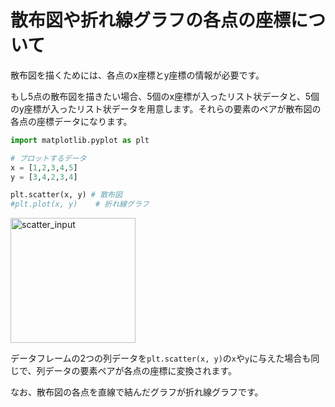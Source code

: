 # 散布図や折れ線グラフの各点の座標について

 散布図を描くためには、各点のx座標とy座標の情報が必要です。

 もし5点の散布図を描きたい場合、5個のx座標が入ったリスト状データと、5個のy座標が入ったリスト状データを用意します。それらの要素のペアが散布図の各点の座標データになります。

```python
import matplotlib.pyplot as plt

# プロットするデータ
x = [1,2,3,4,5]
y = [3,4,2,3,4]

plt.scatter(x, y) # 散布図
#plt.plot(x, y)    # 折れ線グラフ
```

<img src="https://lh3.googleusercontent.com/pw/ACtC-3dFDSrA1n5fHPykCjx4FnJ7zySfe2GEvLKspI_x5FFfIANrB6PY9FgClU5BzAxSJsEuMEFz8XdtoKYK2R4WmL9L97y4l0DDPkwgkAfQIvOG4l1dAkR_mAL2lB37eIH5YK7NH6wlYcDMhzjKU-_eTczU=w1064-h808-no?authuser=0" alt="scatter_input" height="200px">

 データフレームの2つの列データを`plt.scatter(x, y)`の`x`や`y`に与えた場合も同じで、列データの要素ペアが各点の座標に変換されます。

 なお、散布図の各点を直線で結んだグラフが折れ線グラフです。
